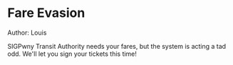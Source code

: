 # Fare Evasion
Author: Louis

SIGPwny Transit Authority needs your fares, but the system is acting a tad odd. We'll let you sign your tickets this time!
